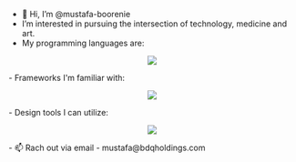 - 👋 Hi, I’m @mustafa-boorenie
-  I’m interested in pursuing the intersection of technology, medicine and art.
-  My programming languages are:
<p align="center">
  <a href="https://skillicons.dev">
    <img src="https://skillicons.dev/icons?i=swift,py,js,html,rust"/>
  </a>
</p>
- Frameworks I'm familiar with:
<p align="center">
  <a href="https://skillicons.dev">
    <img src="https://skillicons.dev/icons?i=react,nextjs,soldity,firebase,docker,aws,nodejs"/>
  </a>
</p>
- Design tools I can utilize:
<p align="center">
  <a href="https://skillicons.dev">
    <img src="https://skillicons.dev/icons?i=blender,figma,ps,ai,threejs"/>
  </a>
</p>
- 📫 Rach out via  email - mustafa@bdqholdings.com

<!---
mustafa-boorenie/mustafa-boorenie is a ✨ special ✨ repository because its `README.md` (this file) appears on your GitHub profile.
You can click the Preview link to take a look at your changes.
--->
